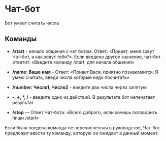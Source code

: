 
# Чат-бот

Бот умеет считать числа

## Команды

* **/start** - начало общения с чат ботом. Ответ: «Привет, меня зовут Чат-бот, а как зовут тебя?». Если введено другое значение, чат-бот ответит: «Введите команду /start, для начала общения»

* **/name: Ваше имя** - Ответ: «Привет Вася, приятно познакомится. Я умею считать, введи числа которые надо посчитать»

* **/number: Число1, Число2** - введите два числа через запятую

* **-, +, \*, /** - введите одно из действий. В результате бот напечатает результат

* **/stop** — Ответ Чат-бота: «Всего доброго, если хочешь поговорить пиши /start»

Если была введена команда не перечисленная в руководстве, Чат-бот предложит ввести ту команду, которую он ожидает в данный момент.
